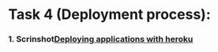 # Task 4 (Deployment process):
### 1. Scrinshot[Deploying applications with heroku](https://github.com/West0ne/kottans_web_test/blob/master/task_4/heroku.png)
